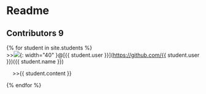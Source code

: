# Readme 
## Contributors 9

{% for student in site.students %} <br />
\>><img src="{{ student.image }}">{: width="40" }@[{{ student.user }}](https://github.com/{{ student.user }})({{ student.name }})

&nbsp;&nbsp;&nbsp;&nbsp;>>{{ student.content }}

{% endfor %}
